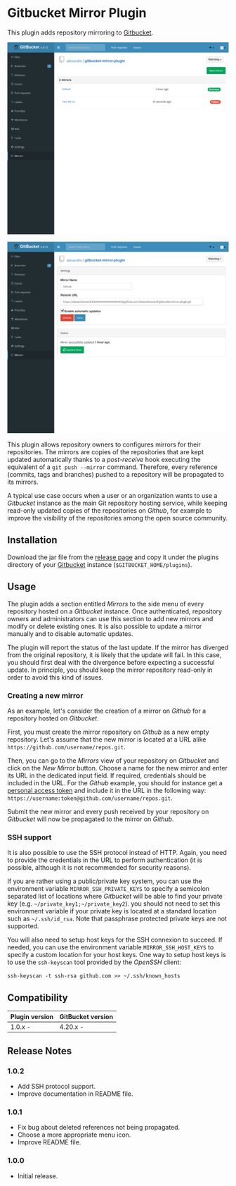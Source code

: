 # Gitbucket Mirror Plugin

This plugin adds repository mirroring to
[Gitbucket](https://gitbucket.github.io/).

![Mirror List](gitbucket-mirror-plugin_list.png)

![Mirror View](gitbucket-mirror-plugin_view.png)

This plugin allows repository owners to configures mirrors for their
repositories. The mirrors are copies of the repositories that are kept
updated automatically thanks to a *post-receive* hook executing the equivalent
of a `git push --mirror` command. Therefore, every reference (commits, tags
and branches) pushed to a repository will be propagated to its mirrors.

A typical use case occurs when a user or an organization wants to use a
*Gitbucket* instance as the main Git repository hosting service, while keeping
read-only updated copies of the repositories on *Github*, for example to
improve the visibility of the repositories among the open source community.

## Installation

Download the jar file from the 
[release page](https://github.com/alexandremenif/gitbucket-mirror-plugin/releases)
and copy it under the plugins directory of your
[Gitbucket](https://gitbucket.github.io/) instance (`$GITBUCKET_HOME/plugins`).

## Usage

The plugin adds a section entitled *Mirrors* to the side menu of every
repository hosted on a *Gitbucket* instance. Once authenticated, repository
owners and administrators can use this section to add new mirrors and modify
or delete existing ones. It is also possible to update a mirror manually and 
to disable automatic updates.

The plugin will report the status of the last update. If the mirror has diverged
from the original repository, it is likely that the update will fail.
In this case, you should first deal with the divergence before expecting a
successful update. In principle, you should keep the mirror repository
read-only in order to avoid this kind of issues.
 
### Creating a new mirror

As an example, let's consider the creation of a mirror on *Github* for a
repository hosted on *Gitbucket*.

First, you must create the mirror repository on *Github* as a new empty
repository. Let's assume that the new mirror is located at a URL alike
`https://github.com/username/repos.git`.

Then, you can go to the *Mirrors* view of your repository on *Gitbucket* and
click on the *New Mirror* button. Choose a name for the new mirror and enter
its URL in the dedicated input field. If required, credentials should be
included in the URL. For the *Github* example, you should for instance get a
[personal access token](https://help.github.com/articles/creating-a-personal-access-token-for-the-command-line/)
and include it in the URL in the following way: `https://username:token@github.com/username/repos.git`.

Submit the new mirror and every push received by your repository on
*Gitbucket* will now be propagated to the mirror on *Github*.

### SSH support

It is also possible to use the SSH protocol instead of HTTP. Again, you need
to provide the credentials in the URL to perform authentication (it is
possible, although it is not recommended for security reasons).

If you are rather using a public/private key system, you can use the
environment variable `MIRROR_SSH_PRIVATE_KEYS` to specify a semicolon
separated list of locations where *Gitbucket* will be able to find your
private key (e.g. `~/private_key1;~/private_key2`). you should not need to
set this environment variable if your private key is located at a standard
location such as `~/.ssh/id_rsa`. Note that passphrase protected private keys
are not supported. 

You will also need to setup host keys for the SSH connexion to succeed. If
needed, you can use the environment variable `MIRROR_SSH_HOST_KEYS` to
specify a custom location for your host keys. One way to setup host keys is
to use the `ssh-keyscan` tool provided by the *OpenSSH* client:
 
```
ssh-keyscan -t ssh-rsa github.com >> ~/.ssh/known_hosts
```

## Compatibility

Plugin version | GitBucket version
:--------------|:-----------------
1.0.x -        | 4.20.x -

## Release Notes

### 1.0.2

- Add SSH protocol support.
- Improve documentation in README file.

### 1.0.1

- Fix bug about deleted references not being propagated.
- Choose a more appropriate menu icon.
- Improve README file.

### 1.0.0

- Initial release.